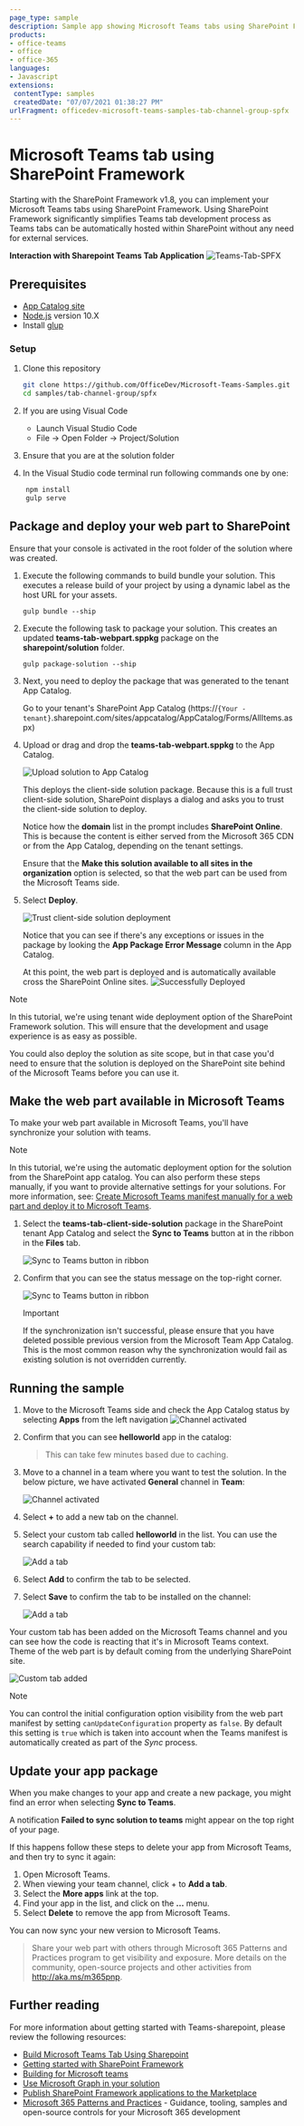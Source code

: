 ```yaml
---
page_type: sample
description: Sample app showing Microsoft Teams tabs using SharePoint Framework
products:
- office-teams
- office
- office-365
languages:
- Javascript
extensions:
 contentType: samples
 createdDate: "07/07/2021 01:38:27 PM"
urlFragment: officedev-microsoft-teams-samples-tab-channel-group-spfx
---
```


# Microsoft Teams tab using SharePoint Framework

Starting with the SharePoint Framework v1.8, you can implement your Microsoft Teams tabs using SharePoint Framework. Using SharePoint Framework significantly simplifies Teams tab development process as Teams tabs can be automatically hosted within SharePoint without any need for external services.

**Interaction with Sharepoint Teams Tab Application**
![Teams-Tab-SPFX](images/teams-tab-spfx.gif) 

## Prerequisites
- [App Catalog site](https://docs.microsoft.com/en-us/sharepoint/dev/spfx/set-up-your-developer-tenant#create-app-catalog-site)
- [Node.js](https://nodejs.org/en/download/releases/) version 10.X
- Install [glup](https://docs.microsoft.com/en-us/sharepoint/dev/spfx/set-up-your-development-environment#install-gulp)

### Setup 

1) Clone this repository

    ```bash
    git clone https://github.com/OfficeDev/Microsoft-Teams-Samples.git
    cd samples/tab-channel-group/spfx
    ```

1) If you are using Visual Code
   - Launch Visual Studio Code
   - File -> Open Folder -> Project/Solution
   
1) Ensure that you are at the solution folder
1) In the Visual Studio code terminal run following commands one by one:
```bash
    npm install
    gulp serve
```

## Package and deploy your web part to SharePoint

Ensure that your console is activated in the root folder of the solution where was created.

1. Execute the following commands to build bundle your solution. This executes a release build of your project by using a dynamic label as the host URL for your assets.

    ```console
    gulp bundle --ship
    ```

1. Execute the following task to package your solution. This creates an updated **teams-tab-webpart.sppkg** package on the **sharepoint/solution** folder.

    ```console
    gulp package-solution --ship
    ```

1. Next, you need to deploy the package that was generated to the tenant App Catalog.

    Go to your tenant's SharePoint App Catalog (https://`{Your - tenant}`.sharepoint.com/sites/appcatalog/AppCatalog/Forms/AllItems.aspx)
    
    
1. Upload or drag and drop the **teams-tab-webpart.sppkg** to the App Catalog.

    ![Upload solution to App Catalog](images/1.upload_package.png)

    This deploys the client-side solution package. Because this is a full trust client-side solution, SharePoint displays a dialog and asks you to trust the client-side solution to deploy.

    Notice how the **domain** list in the prompt includes **SharePoint Online**. This is because the content is either served from the Microsoft 365 CDN or from the App Catalog, depending on the tenant settings.

    Ensure that the **Make this solution available to all sites in the organization** option is selected, so that the web part can be used from the Microsoft Teams side.

1. Select **Deploy**.

   ![Trust client-side solution deployment](images/3.deploy_app.png)

    Notice that you can see if there's any exceptions or issues in the package by looking the **App Package Error Message** column in the App Catalog.

   At this point, the web part is deployed and is automatically available cross the SharePoint Online sites.
   ![Successfully Deployed](images/4.upload_successfull.png)

> [!NOTE]
> In this tutorial, we're using tenant wide deployment option of the SharePoint Framework solution. This will ensure that the development and usage experience is as easy as possible.
>
> You could also deploy the solution as site scope, but in that case you'd need to ensure that the solution is deployed on the SharePoint site behind of the Microsoft Teams before you can use it.

## Make the web part available in Microsoft Teams

To make your web part available in Microsoft Teams, you'll have synchronize your solution with teams.

> [!NOTE]
> In this tutorial, we're using the automatic deployment option for the solution from the SharePoint app catalog. You can also perform these steps manually, if you want to provide alternative settings for your solutions. For more information, see: [Create Microsoft Teams manifest manually for a web part and deploy it to Microsoft Teams](../guidance/creating-team-manifest-manually-for-webpart.md).

1. Select the **teams-tab-client-side-solution** package in the SharePoint tenant App Catalog and select the **Sync to Teams** button at in the ribbon in the **Files** tab.

    ![Sync to Teams button in ribbon](images/6.successfully_sync.png)

1. Confirm that you can see the status message on the top-right corner.

    ![Sync to Teams button in ribbon](images/6.successfully_sync.png)

    > [!IMPORTANT]
    > If the synchronization isn't successful, please ensure that you have deleted possible previous version from the Microsoft Team App Catalog. This is the most common reason why the synchronization would fail as existing solution is not overridden currently.

## Running the sample

1. Move to the Microsoft Teams side and check the App Catalog status by selecting **Apps** from the left navigation
    ![Channel activated](images/7.teams_apps.png)

1. Confirm that you can see **helloworld** app in the catalog:
    > This can take few minutes based due to caching.

1. Move to a channel in a team where you want to test the solution. In the below picture, we have activated **General** channel in **Team**:

    ![Channel activated](images/8.add_to_teams.png)

1. Select **+** to add a new tab on the channel.
1. Select your custom tab called **helloworld** in the list. You can use the search capability if needed to find your custom tab:

    ![Add a tab](images/9.set_up_tab.png)

1. Select **Add** to confirm the tab to be selected.
1. Select **Save** to confirm the tab to be installed on the channel:

    ![Add a tab](images/10.save.png)

Your custom tab has been added on the Microsoft Teams channel and you can see how the code is reacting that it's in Microsoft Teams context. Theme of the web part is by default coming from the underlying SharePoint site.

   ![Custom tab added](images/11.helloworld_tab.png)

> [!NOTE]
> You can control the initial configuration option visibility from the web part manifest by setting `canUpdateConfiguration` property as `false`. By default this setting is `true` which is taken into account when the Teams manifest is automatically created as part of the *Sync* process.

## Update your app package

When you make changes to your app and create a new package, you might find an error when selecting **Sync to Teams**.

A notification **Failed to sync solution to teams** might appear on the top right of your page.

If this happens follow these steps to delete your app from Microsoft Teams, and then try to sync it again:

1. Open Microsoft Teams.
1. When viewing your team channel, click + to **Add a tab**.
1. Select the **More apps** link at the top.
1. Find your app in the list, and click on the **...** menu.
1. Select **Delete** to remove the app from Microsoft Teams.

You can now sync your new version to Microsoft Teams.

> Share your web part with others through Microsoft 365 Patterns and Practices program to get visibility and exposure. More details on the community, open-source projects and other activities from http://aka.ms/m365pnp.

## Further reading
For more information about getting started with Teams-sharepoint, please review the following resources:
- [Build Microsoft Teams Tab Using Sharepoint](https://learn.microsoft.com/en-us/sharepoint/dev/spfx/web-parts/get-started/using-web-part-as-ms-teams-tab)
- [Getting started with SharePoint Framework](https://docs.microsoft.com/en-us/sharepoint/dev/spfx/set-up-your-developer-tenant)
- [Building for Microsoft teams](https://docs.microsoft.com/en-us/sharepoint/dev/spfx/build-for-teams-overview)
- [Use Microsoft Graph in your solution](https://docs.microsoft.com/en-us/sharepoint/dev/spfx/web-parts/get-started/using-microsoft-graph-apis)
- [Publish SharePoint Framework applications to the Marketplace](https://docs.microsoft.com/en-us/sharepoint/dev/spfx/publish-to-marketplace-overview)
- [Microsoft 365 Patterns and Practices](https://aka.ms/m365pnp) - Guidance, tooling, samples and open-source controls for your Microsoft 365 development


